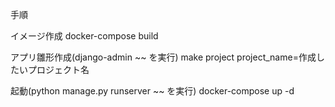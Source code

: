 手順

イメージ作成
docker-compose build

アプリ雛形作成(django-admin ~~ を実行)
make project project_name=作成したいプロジェクト名

起動(python manage.py runserver ~~ を実行)
docker-compose up -d